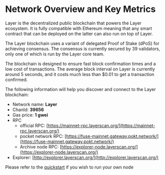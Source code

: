 # Network Overview and Key Metrics

Layer is the decentralized public blockchain that powers the Layer ecosystem. It is fully compatible with Ethereum meaning that any smart contract that can be deployed on the latter can also run on top of Layer.

The Layer blockchain uses a variant of delegated Proof of Stake \(dPoS\) for achieving consensus. The consensus is currently secured by 39 validators, only one of which is run by the Layer core team.

The blockchain is designed to ensure fast block confirmation times and a low cost of transactions. The average block interval on Layer is currently around 5 seconds, and it costs much less than $0.01 to get a transaction confirmed.

The following information will help you discover and connect to the Layer blockchain:   

* Network name: **Layer**
* ChanId: **39656**
* Gas price: **1 gwei**
* RPC
  * official RPC: [https://mainnet-rpc.layerscan.org/](https://mainnet-rpc.layerscan.org/)
  * pocket network RPC: [https://fuse-mainnet.gateway.pokt.network/](https://fuse-mainnet.gateway.pokt.network/)
  * Archive node RPC:  [https://explorer-node.layerscan.org/](https://explorer-node.layerscan.org/)
* Explorer: [http://explorer.layerscan.org/](http://explorer.layerscan.org/)

Please refer to the [quickstart](https://github.com/fkt20/FAKTNetwork/#using-quickstart) if you wish to run your own node

